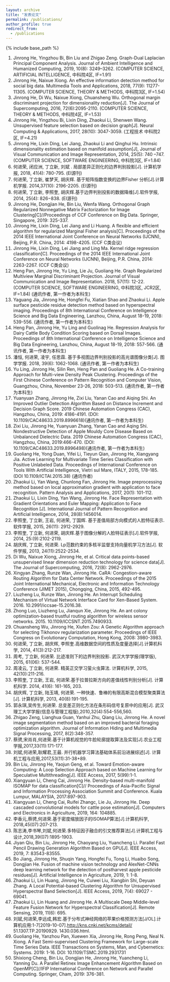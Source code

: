 ```yaml
---
layout: archive
title: "发表论文"
permalink: /publications/
author_profile: true
redirect_from:
  - /publications
---
```


{% include base_path %}



1. Jinrong He, Yingzhou Bi, Bin Liu and Zhigao Zeng. Graph-Dual Laplacian Principal Component Analysis. Journal of Ambient Intelligence and Humanized Computing, 2019, 10(8): 3249–3262. (COMPUTER SCIENCE, ARTIFICIAL INTELLIGENCE, 中科院4区, IF=1.91)
2. Jinrong He, Naixue Xiong. An effective information detection method for social big data. Multimedia Tools and Applications, 2018, 77(9): 11277-11305. (COMPUTER SCIENCE, THEORY & METHODS, 中科院3区, IF=1.54)
3. Jinrong He, Di Wu, Naixue Xiong, Chuansheng Wu. Orthogonal margin discriminant projection for dimensionality reduction[J]. The Journal of Supercomputing, 2016, 72(6):2095-2110. (COMPUTER SCIENCE, THEORY & METHODS, 中科院4区, IF=1.53)
4. Jinrong He, Yingzhou Bi, Lixin Ding, Zhaokui Li, Shenwen Wang. Unsupervised feature selection based on decision graph[J]. Neural Computing & Applications, 2017, 28(10): 3047-3059. (工程技术 中科院2区, IF=4.21)
5. Jinrong He, Lixin Ding, Lei Jiang, Zhaokui Li and Qinghui Hu. Intrinsic dimensionality estimation based on manifold assumption[J], Journal of Visual Communication and Image Representation, 2014, 25(5): 740 –747. (COMPUTER SCIENCE, SOFTWARE ENGINEERING, 中科院3区, IF=1.84)
6. 何进荣, 闭应洲, 丁立新, 刘斌 . 局部差异正则化的边界判别投影[J]. 计算机学报, 2018, 41(4): 780-795. (EI源刊)
7. 何进荣, 丁立新, 崔梦天, 胡庆辉. 基于矩阵指数变换的边界Fisher 分析[J].计算机学报. 2014,37(10): 2196-2205. (EI源刊)
8. 何进荣, 丁立新, 李照奎, 胡庆辉.基于边界判别投影的数据降维[J].软件学报, 2014, 25(4): 826−838. (EI源刊)
9. Jinrong He, Dongjian He, Bin Liu, Wenfa Wang. Orthogonal Graph Regularized Nonnegative Matrix Factorization for Image Clustering[C]//Proceedings of CCF Conference on Big Data. Springer, Singapore, 2019: 325-337.
10. Jinrong He, Lixin Ding, Lei Jiang and Li Huang. A flexible and efficient algorithm for regularized Marginal Fisher analysis[C]. Proceedings of the 2014 IEEE International Joint Conference on Neural Networks (IJCNN), Beijing, P.R. China, 2014: 4198-4205. (CCF C类会议)
11. Jinrong He, Lixin Ding, Lei Jiang and Ling Ma. Kernel ridge regression classification[C]. Proceedings of the 2014 IEEE International Joint Conference on Neural Networks (IJCNN), Beijing, P.R. China, 2014: 2263-2267. (CCF C类会议)
12. Heng Pan, Jinrong He, Yu Ling, Lie Ju, Guoliang He. Graph Regularized Multiview Marginal Discriminant Projection. Journal of Visual Communication and Image Representation. 2018, 57(11): 12-22. (COMPUTER SCIENCE, SOFTWARE ENGINEERING, 中科院3区, JCR2区, IF=1.84) (通讯作者, 第一作者为本科生)
13. Yaguang Jia, Jinrong He, Hongfei Fu, Xiatian Shao and Zhaokui Li. Apple surface pesticide residue detection method based on hyperspectral imaging. Proceedings of 8th International Conference on Intelligence Science and Big Data Engineering, Lanzhou, China, August 18-19, 2018: 539-556. (通讯作者, 第一作者为本科生)
14. Heng Pan, Jinrong He, Yu Ling and Guolinag He. Regression Analysis for Dairy Cattle Body Condition Scoring based on Dorsal Images. Proceedings of 8th International Conference on Intelligence Science and Big Data Engineering, Lanzhou, China, August 18-19, 2018: 557-566.  (通讯作者, 第一作者为本科生) 
15. 潘恒, 何进荣, 凌宇, 任思霖. 基于多视图边界判别投影的高光谱图像分类[J]. 图学学报. 2018, 39(6): 1062-1068. (通讯作者, 第一作者为本科生)
16. Yu Ling, Jinrong He, Silin Ren, Heng Pan and Guoliang He. A Co-training Approach for Multi-view Density Peak Clustering. Proceedings of the First Chinese Conference on Pattern Recognition and Computer Vision, Guangzhou, China, November 23-26, 2018: 503-513. (通讯作者, 第一作者为本科生)
17. Yuanyuan Zhang, Jinrong He, Zixi Liu, Yanan Cao and Aiqing Shi. An Improved Outlier Detection Algorithm Based on Distance Increment and Decision Graph Score. 2019 Chinese Automation Congress (CAC), Hangzhou, China, 2019: 4186-4191. (DOI: 10.1109/CAC48633.2019.8996618)(通讯作者, 第一作者为本科生)
18. Zixi Liu, Jinrong He, Yuanyuan Zhang, Yanan Cao and Aqing Shi. Nondestructive Detection of Apple Mouldy Core Disease Based on Unbalanced Dielectric Data. 2019 Chinese Automation Congress (CAC), Hangzhou, China, 2019:466-470. (DOI: 10.1109/CAC48633.2019.8996498)(通讯作者, 第一作者为本科生)
19. Guoliang He, Yong Duan, Yifei Li, Tieyun Qian, Jinrong He, Xiangyang Jia. Active Learning for Multivariate Time Series Classification with Positive Unlabeled Data. Proceedings of International Conference on Tools With Artificial Intelligence, Vietri sul Mare, ITALY, 2015, 178-185. (DOI 10.1109/ICTAI.2015.38) (通讯作者)
20. Zhaokui Li, Yan Wang, Chunlong Fan, Jinrong He. Image preprocessing method based on local approximation gradient with application to face recognition. Pattern Analysis and Applications, 2017, 20(1): 101-112.
21. Zhaokui Li, Lixin Ding, Yan Wang, Jinrong He. Face Representation with Gradient Orientations and Euler Mapping: Application to Face Recognition [J]. International Journal of Pattern Recognition and Artificial Intelligence, 2014, 28(8):1456014. 
22. 李照奎, 丁立新, 王岩, 何进荣, 丁国辉. 基于差值局部方向模式的人脸特征表示. 软件学报, 2015, 26(11): 2912-2929. 
23. 李照奎, 丁立新, 何进荣, 胡庆辉.基于图像分解的人脸特征表示[J].软件学报, 2014, 25:(9):2102-2119. 
24. 胡庆辉, 丁立新, 何进荣. Lp范数约束的多核半监督支持向量机学习方法[J]. 软件学报, 2013, 24(11):2522-2534. 
25. Di Wu, Naixue Xiong, Jinrong He, et al. Critical data points-based unsupervised linear dimension reduction technology for science data[J]. The Journal of Supercomputing, 2016, 72(8): 2962-2976.  
26. Xingyan Zhang, Runze Wan, Jinrong He. CaRA: Congestion-aware Routing Algorithm for Data Center Network. Proceedings of the 2015 Joint International Mechanical, Electronic and Information Technology Conference (JIMET 2015), Chongqing, China, 2015, 492-495.
27. Liuzheng Lu, Runze Wan, Jinrong He. An Interrupt Scheduling Mechanism of Virtual Network Interface Card for Xen-Based System. 2016. 10.2991/iccsae-15.2016.38.
28. Zhong Luo, Liuzheng Lu, Jianqun Xie, Jinrong He. An ant colony optimization-based trustful routing algorithm for wireless sensor networks. 2015. 10.1109/ICCSNT.2015.7490933.
29. Chuansheng Wu, Jinrong He, Xiufen Zou: A Genetic Algorithm approach for selecting Tikhonov regularization parameter. Proceedings of IEEE Congress on Evolutionary Computation, Hong Kong, 2008: 3980-3983. 
30. 何进荣, 丁立新, 胡庆辉, 李照奎.高维数据空间的性质及度量选择[J].计算机科学, 2014, 41(3):212-217.
31. 周考, 丁立新, 何进荣. 比迹准则下的边界判别投影. 武汉大学学报(理学版), 2015, 61(06): 537-544.
32. 周凌云, 丁立新, 何进荣. 精英正交学习萤火虫算法. 计算机科学, 2015, 42(10):211-216.
33. 李照奎, 丁立新, 王岩, 何进荣.基于拉普拉斯方向的差值线性判别分析[J]. 计算机科学. 2014, 41(6): 161-165, 203.
34. 胡庆辉, 丁立新, 陆玉靖, 何进荣. 一种快速、鲁棒的有限高斯混合模型聚类算法[J]. 计算机科学, 2013, 40(8):191-195.
35. 郭永琪,吴传生,何进荣. 总变差正则化方法在条形码信号复原中的应用[J]. 武汉理工大学学报(信息与管理工程版),2010,32(4):554-556,560.  
36. Zhigao Zeng, Lianghua Guan, Yanhui Zhu, Qiang Liu, Jinrong He. A novel image segmentation method based on an improved bacterial foraging optimization algorithm. Journal of Information Hiding and Multimedia Signal Processing, 2017, 8(2):348-357.
37. 蔡骋,宋肖肖,何进荣.基于计算机视觉的牛脸轮廓提取算法及实现[J].农业工程学报,2017,33(11):171-177.
38. 刘斌,何进荣,耿耀君,王最. 并行机器学习算法基础体系前沿进展综述[J]. 计算机工程与应用,2017,53(11):31-38+89.
39. Bin Liu, Jinrong He, Yaojun Geng, et al. Toward Emotion-aware Computing: A Loop Selection Approach based on Machine Learning for Speculative Multithreading[J]. IEEE Access, 2017, 5(99):1-1.
40. Xiangyuan Li, Cheng Cai, Jinrong He. Density-based multi-manifold ISOMAP for data classification[C]// Proceedings of Asia-Pacific Signal and Information Processing Association Summit and Conference. Kuala Lumpur, MALAYSIA, 2017:897-903.
41. Xiangyuan Li, Cheng Cai, Ruifei Zhangc, Lie Ju, Jinrong He. Deep cascaded convolutional models for cattle pose estimation[J]. Computers and Electronics in Agriculture, 2019, 164: 104885.
42. 李香元,蔡骋,何进荣.基于密度缩放因子的ISOMAP算法[J].计算机科学, 2018,45(07):207-213. 
43. 陈志涛,李书琴,刘斌,何进荣.多特征因子融合的引文推荐算法[J].计算机工程与设计,2018,39(07):1895-1903.
44. Jiyan Qiu, Bin Liu, Jinrong He, Chaoyang Liu, Yuancheng Li. Parallel Fast Pencil Drawing Generation Algorithm Based on GPU[J]. IEEE Access, 2019, 7: 83543-83555.
45. Bo Jiang, Jinrong He, Shuqin Yang, Hongfei Fu, Tong Li, Huaibo Song, Dongjian He. Fusion of machine vision technology and AlexNet-CNNs deep learning network for the detection of postharvest apple pesticide residues[J]. Artificial Intelligence in Agriculture, 2019, 1: 1-8.
46. Zhaokui Li, Lin Huang, Jinrong He, Cuiwei Liu, Xiangbin Shi, Deyuan Zhang. A Local Potential-based Clustering Algorithm for Unsupervised Hyperspectral Band Selection[J]. IEEE Access, 2019, 7(4): 69027 - 69041.
47. Zhaokui Li, Lin Huang and Jinrong He. A Multiscale Deep Middle-level Feature Fusion Network for Hyperspectral Classification[J]. Remote Sensing, 2019, 11(6): 695.
48. 刘斌,何进荣,李远成,韩宏.基于分布式神经网络的苹果价格预测方法[J/OL].计算机应用:1-7[2019-10-07].http://kns.cnki.net/kcms/detail/ 51.1307.TP.20190929. 1430.036.html.
49. Guoliang He, Yanzhou Pan, Xuewen Xia,  Jinrong He, Rong Peng, Neal N. Xiong. A Fast Semi-supervised Clustering Framework for Large-scale Time Series Data. IEEE Transactions on Systems, Man, and Cybernetics: Systems. 2019: 1-16. DOI: 10.1109/TSMC.2019.2931731
50. Shixiong Cheng, Bin Liu, Dongjian He, Jinrong He, Yuancheng Li, Yanning Du. A Parallel Retinex Image Enhancement Algorithm Based on OpenMP[C]//IFIP International Conference on Network and Parallel Computing. Springer, Cham, 2019: 376-381.
